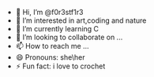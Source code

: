 - 👋 Hi, I’m @f0r3stf1r3
- 👀 I’m interested in art,coding and nature
- 🌱 I’m currently learning C
- 💞️ I’m looking to collaborate on ...
- 📫 How to reach me ...
- 😄 Pronouns: she\her
- ⚡ Fun fact: i love to crochet

<!---
f0r3stf1r3/f0r3stf1r3 is a ✨ special ✨ repository because its `README.md` (this file) appears on your GitHub profile.
You can click the Preview link to take a look at your changes.
--->
